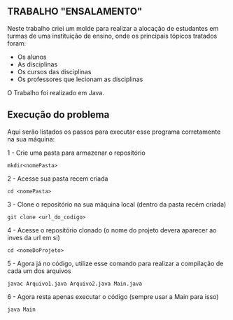 ## TRABALHO "ENSALAMENTO"
Neste trabalho criei um molde para realizar a alocação de estudantes em turmas de uma instituição de ensino, onde os principais tópicos tratados foram:

- Os alunos
- As disciplinas
- Os cursos das disciplinas
- Os professores que lecionam as disciplinas

O Trabalho foi realizado em Java.

## Execução do problema
Aqui serão listados os passos para executar esse programa corretamente na sua máquina:

1 - Crie uma pasta para armazenar o repositório

    mkdir<nomePasta>

2 - Acesse sua pasta recem criada

    cd <nomePasta>

3 - Clone o repositório na sua máquina local (dentro da pasta recém criada)

    git clone <url_do_codigo>

4 - Acesse o repositório clonado (o nome do projeto devera aparecer ao inves da url em si)

    cd <nomeDoProjeto>

5 - Agora já no código, utilize esse comando para realizar a compilação de cada um dos arquivos

    javac Arquivo1.java Arquivo2.java Main.java


6 - Agora resta apenas executar o código (sempre usar a Main para isso)

    java Main
